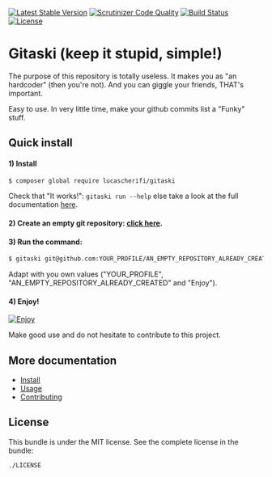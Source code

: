 [![Latest Stable Version](https://poser.pugx.org/lucascherifi/gitaski/v/stable)](https://packagist.org/packages/lucascherifi/gitaski) [![Scrutinizer Code Quality](https://scrutinizer-ci.com/g/lucascherifi/gitaski/badges/quality-score.png?b=master)](https://scrutinizer-ci.com/g/lucascherifi/gitaski/?branch=master) [![Build Status](https://travis-ci.org/lucascherifi/gitaski.svg?branch=master)](https://travis-ci.org/lucascherifi/gitaski) [![License](https://poser.pugx.org/lucascherifi/gitaski/license)](https://packagist.org/packages/lucascherifi/gitaski)

Gitaski (keep it stupid, simple!)
=================================

The purpose of this repository is totally useless. It makes you as "an hardcoder" (then you're not). And you can giggle your friends, THAT's important.

Easy to use. In very little time, make your github commits list a "Funky" stuff.

## Quick install

#### 1) Install

```bash
$ composer global require lucascherifi/gitaski
```
Check that "It works!": `gitaski run --help` else take a look at the full documentation [here](https://github.com/lucascherifi/gitaski/blob/master/doc/install.md).

#### 2) Create an empty git repository: [click here](https://github.com/new).

#### 3) Run the command:

```bash
$ gitaski git@github.com:YOUR_PROFILE/AN_EMPTY_REPOSITORY_ALREADY_CREATED.git --use_text=Enjoy --force
```
Adapt with you own values ("YOUR_PROFILE", "AN_EMPTY_REPOSITORY_ALREADY_CREATED" and "Enjoy").

#### 4) Enjoy!

[![Enjoy](https://github.com/lucascherifi/gitaski/blob/master/doc/enjoy.png)](https://github.com/lucascherifi/gitaski/blob/master/doc/install.md)

Make good use and do not hesitate to contribute to this project.

More documentation
------------------
- [Install](https://github.com/lucascherifi/gitaski/blob/master/doc/install.md)
- [Usage](https://github.com/lucascherifi/gitaski/blob/master/doc/usage.md)
- [Contributing](https://github.com/lucascherifi/gitaski/blob/master/doc/contributing.md)

License
-------

This bundle is under the MIT license. See the complete license in the bundle:

    ./LICENSE